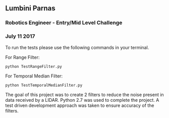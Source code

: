 ## Lumbini Parnas 
### Robotics Engineer - Entry/Mid Level Challenge
### July 11 2017

To run the tests please use the following commands in your terminal.

For Range Filter:

	python TestRangeFilter.py
For Temporal Median Filter:

	python TestTemporalMedianFilter.py

The goal of this project was to create 2 filters to reduce the noise present in data received by a LIDAR. Python 2.7 was used to complete the project. A test driven development approach was taken to ensure accuracy of the filters. 
